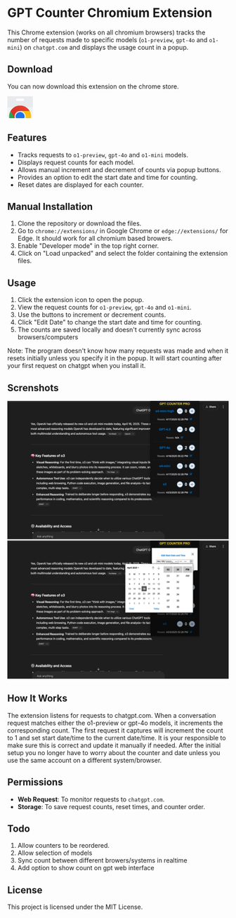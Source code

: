 # GPT Counter Chromium Extension

This Chrome extension (works on all chromium browsers) tracks the number of requests made to specific models (`o1-preview`, `gpt-4o` and `o1-mini`) on `chatgpt.com` and displays the usage count in a popup.

## Download

You can now download this extension on the chrome store.

[<img src="./images/chromestore.png" alt="chrome store" height="50px" target="_blank" rel="noopener noreferrer" />](https://chromewebstore.google.com/detail/gpt-counter-pro/loemfejnlpfdblehpjkelkhfdjcnglpn)

## Features

- Tracks requests to `o1-preview`, `gpt-4o` and `o1-mini` models.
- Displays request counts for each model.
- Allows manual increment and decrement of counts via popup buttons.
- Provides an option to edit the start date and time for counting.
- Reset dates are displayed for each counter.

## Manual Installation

1. Clone the repository or download the files.
2. Go to `chrome://extensions/` in Google Chrome or `edge://extensions/` for Edge. It should work for all chromium based browers.
3. Enable "Developer mode" in the top right corner.
4. Click on "Load unpacked" and select the folder containing the extension files.

## Usage

1. Click the extension icon to open the popup.
2. View the request counts for `o1-preview`, `gpt-4o` and `o1-mini`.
3. Use the buttons to increment or decrement counts.
4. Click "Edit Date" to change the start date and time for counting.
5. The counts are saved locally and doesn't currently sync across browsers/computers

Note: The program doesn't know how many requests was made and when it resets initially unless you specify it in the popup. It will start counting after your first request on chatgpt when you install it.

## Screnshots

![Screenshot 1](publish/screenshot1.png) ![Screenshot 2](publish/screenshot2.png)

## How It Works

The extension listens for requests to chatgpt.com. When a conversation request matches either the o1-preview or gpt-4o models, it increments the corresponding count. The first request it captures will increment the count to 1 and set start date/time to the current date/time. It is your responsible to make sure this is correct and update it manually if needed. After the initial setup you no longer have to worry about the counter and date unless you use the same account on a different system/browser.

## Permissions

- **Web Request**: To monitor requests to `chatgpt.com`.
- **Storage**: To save request counts, reset times, and counter order.

## Todo

1. Allow counters to be reordered.
2. Allow selection of models
3. Sync count between different browers/systems in realtime
4. Add option to show count on gpt web interface

## License

This project is licensed under the MIT License.
